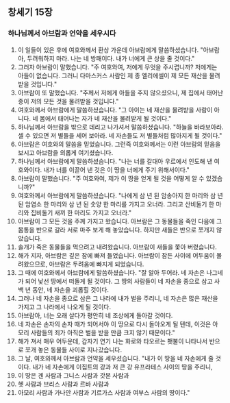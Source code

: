 ## 창세기 15장

### 하나님께서 아브람과 언약을 세우시다
1. 이 일들이 있은 후에 여호와께서 환상 가운데 아브람에게 말씀하셨습니다. "아브람아, 두려워하지 마라. 나는 네 방패이다. 내가 너에게 큰 상을 줄 것이다."
2. 그러자 아브람이 말했습니다. "주 여호와여, 저에게 무엇을 주시렵니까? 저에게는 아들이 없습니다. 그러니 다마스커스 사람인 제 종 엘리에셀이 제 모든 재산을 물려받을 것입니다."
3. 아브람이 또 말했습니다. "주께서 저에게 아들을 주지 않으셨으니, 제 집에서 태어난 종이 저의 모든 것을 물려받을 것입니다."
4. 여호와께서 아브람에게 말씀하셨습니다. "그 아이는 네 재산을 물려받을 사람이 아니다. 네 몸에서 태어나는 자가 네 재산을 물려받게 될 것이다."
5. 하나님께서 아브람을 밖으로 데리고 나가셔서 말씀하셨습니다. "하늘을 바라보아라. 셀 수 있으면 저 별들을 세어 보아라. 네 자손들도 저 별들처럼 많아지게 될 것이다."
6. 아브람은 여호와의 말씀을 믿었습니다. 그런즉 여호와께서는 이런 아브람의 믿음을 보시고 아브람을 의롭게 여기셨습니다.
7. 하나님께서 아브람에게 말씀하셨습니다. "나는 너를 갈대아 우르에서 인도해 낸 여호와이다. 내가 너를 이끌어 낸 것은 이 땅을 너에게 주기 위해서이다."
8. 아브람이 말했습니다. "주 여호와여, 제가 이 땅을 얻게 될 것을 어떻게 알 수 있겠습니까?"
9. 여호와께서 아브람에게 말씀하셨습니다. "나에게 삼 년 된 암송아지 한 마리와 삼 년 된 암염소 한 마리와 삼 년 된 숫양 한 마리를 가지고 오너라. 그리고 산비둘기 한 마리와 집비둘기 새끼 한 마리도
가지고 오너라."
10. 아브람이 그 모든 것을 주께 가지고 왔습니다. 아브람은 그 동물들을 죽인 다음에 그 몸통을 반으로 갈라 서로 마주 보게 해 놓았습니다. 하지만 새들은 반으로 쪼개지 않았습니다.
11. 솔개가 죽은 동물들을 먹으려고 내려왔습니다. 아브람이 새들을 쫓아 버렸습니다.
12. 해가 지자, 아브람은 깊은 잠에 빠져 들었습니다. 아브람이 잠든 사이에 어두움이 몰려왔으므로, 아브람은 두려움에 빠지게 되었습니다.
13. 그 때에 여호와께서 아브람에게 말씀하셨습니다. "잘 알아 두어라. 네 자손은 나그네가 되어 낯선 땅에서 떠돌게 될 것이다. 그 땅의 사람들이 네 자손을 종으로 삼고 사백 년 동안, 네 자손을 괴롭힐 것이다.
14. 그러나 네 자손을 종으로 삼은 그 나라에 내가 벌을 주리니, 네 자손은 많은 재산을 가지고 그 나라에서 나오게 될 것이다.
15. 아브람아, 너는 오래 살다가 평안히 네 조상에게 돌아갈 것이다.
16. 네 자손은 손자의 손자 때가 되어서야 이 땅으로 다시 돌아오게 될 텐데, 이것은 아모리 사람들의 죄가 아직은 벌을 받을 만큼 크지 않기 때문이다."
17. 해가 져서 매우 어두운데, 갑자기 연기 나는 화로와 타오르는 횃불이 나타나서 반으로 쪼개 놓은 동물들 사이로 지나갔습니다.
18. 그 날, 여호와께서 아브람과 언약을 세우셨습니다. "내가 이 땅을 네 자손에게 줄 것이다. 내가 네 자손에게 이집트의 강과 저 큰 강 유프라테스 사이의 땅을 주리니,
19. 이 땅은 겐 사람과 그니스 사람과 갓몬 사람과
20. 헷 사람과 브리스 사람과 르바 사람과
21. 아모리 사람과 가나안 사람과 기르가스 사람과 여부스 사람의 땅이다."